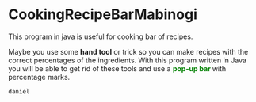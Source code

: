 # CookingRecipeBarMabinogi
This program in java is useful for cooking bar of recipes.

Maybe you use some <b>hand tool</b> or trick so you can make recipes with the correct percentages of the ingredients.
With this program written in Java you will be able to get rid of these tools and use a <b><font style="color: green"> pop-up bar </font></b> with percentage marks.

```diff
daniel
```
